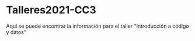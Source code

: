 # Talleres2021-CC3

Aquí se puede encontrar la información para el taller "Introducción a código y datos"
